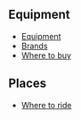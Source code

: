 ## Equipment

* [Equipment](snowboard/equipment.md)
* [Brands](snowboard/brands.md)
* [Where to buy](snowboard/where_to_buy.md)

## Places

* [Where to ride](snowboard/where_to_ride.md)
